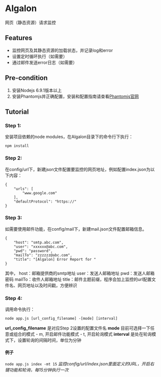 # Algalon
网页（静态资源）请求监控

## Features
- 监控网页及其静态资源的加载状态，并记录log和error
- 设置定时循环执行（如需要）
- 通过邮件发送error日志（如需要）

## Pre-condition
1. 安装Nodejs 6.9.1版本以上
2. 安装Phantomjs并正确配置，安装和配置指南请查看[Phantomjs官网](http://phantomjs.org/quick-start.html)

## Tutorial

### Step 1:
安装项目依赖的node modules，在Algalon目录下的命令行下执行：

`npm install`

### Step 2:
在config/url下，新建json文件配置要监控的网页地址，例如配置index.json为以下内容：

    {
        "urls": [
            "www.google.com"
        ],
        "defaultProtocol": "https://"
    }

### Step 3:
如需要使用邮件功能，在config/mail下，新建mail.json文件配置邮箱信息。

    {
        "host": "smtp.abc.com",
        "user": "xxxxxx@abc.com",
        "pwd": "password",
        "mailTo": "zzzzzz@abc.com",
        "title": "[Algalon] Error Report for "
    }

其中，
host：邮箱提供商的smtp地址
user：发送人邮箱地址
pwd：发送人邮箱密码
mailTo：收件人邮箱地址
title：邮件主题前缀，程序会加上监控的url配置文件名、网页地址以及时间戳，方便辨识

### Step 4:
调用命令执行：

`node app.js [url_config_filename] -[mode] [interval]`

__url_config_filename__ 是对应Step 2设置的配置文件名
__mode__ 目前可选择一下任意或组合的模式
    - m, 开启邮件功能模式
    - t, 开启轮询模式
__interval__ 是处在轮询模式下，设置轮询的间隔时间，单位为分钟

#### 例子
`node app.js index -mt 15`
_监控config/url/index.json里面定义的URL，开启右键功能和轮询，每15分钟执行一次_

